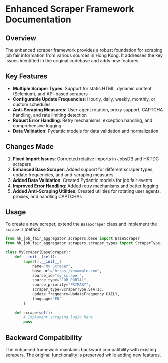 # Enhanced Scraper Framework Documentation

## Overview

The enhanced scraper framework provides a robust foundation for scraping job fair information from various sources in Hong Kong. It addresses the key issues identified in the original codebase and adds new features.

## Key Features

- **Multiple Scraper Types**: Support for static HTML, dynamic content (Selenium), and API-based scrapers
- **Configurable Update Frequencies**: Hourly, daily, weekly, monthly, or custom schedules
- **Anti-Scraping Measures**: User-agent rotation, proxy support, CAPTCHA handling, and rate limiting detection
- **Robust Error Handling**: Retry mechanisms, exception handling, and comprehensive logging
- **Data Validation**: Pydantic models for data validation and normalization

## Changes Made

1. **Fixed Import Issues**: Corrected relative imports in JobsDB and HKTDC scrapers
2. **Enhanced Base Scraper**: Added support for different scraper types, update frequencies, and anti-scraping measures
3. **Added Data Validation**: Created Pydantic models for job fair events
4. **Improved Error Handling**: Added retry mechanisms and better logging
5. **Added Anti-Scraping Utilities**: Created utilities for rotating user agents, proxies, and handling CAPTCHAs

## Usage

To create a new scraper, extend the `BaseScraper` class and implement the `scrape()` method:

```python
from hk_job_fair_aggregator.scrapers.base import BaseScraper
from hk_job_fair_aggregator.scrapers.scraper_types import ScraperType, UpdateFrequency

class MyScraper(BaseScraper):
    def __init__(self):
        super().__init__(
            name="My Scraper",
            base_url="https://example.com",
            source_id="my_scraper",
            source_type="JOB_PORTAL",
            source_priority="PRIMARY",
            scraper_type=ScraperType.STATIC,
            update_frequency=UpdateFrequency.DAILY,
            language="EN"
        )
        
    def scrape(self):
        # Implement scraping logic here
        pass
```

## Backward Compatibility

The enhanced framework maintains backward compatibility with existing scrapers. The original functionality is preserved while adding new features.
